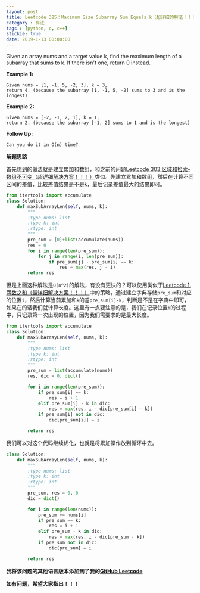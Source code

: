 ```yaml
---
layout: post
title: Leetcode 325：Maximum Size Subarray Sum Equals k（超详细的解法！！！）
category : 算法
tags : [python, c, c++]
stickie: true
date: 2019-1-13 00:00:00
---
```


Given an array nums and a target value k, find the maximum length of a subarray that sums to k. If there isn't one, return 0 instead.

**Example 1:**

```
Given nums = [1, -1, 5, -2, 3], k = 3,
return 4. (because the subarray [1, -1, 5, -2] sums to 3 and is the longest)
```

**Example 2:**

```
Given nums = [-2, -1, 2, 1], k = 1,
return 2. (because the subarray [-1, 2] sums to 1 and is the longest)
```

**Follow Up:**

```
Can you do it in O(n) time?
```

**解题思路**

首先想到的做法就是建立累加和数组，和之前的问题[Leetcode 303:区域和检索-数组不可变（超详细解决方案！！！）](https://blog.csdn.net/qq_17550379/article/details/86418490)类似。先建立累加和数组，然后在计算不同区间的差值，比较差值结果是不是`k`，最后记录差值最大的结果即可。

```python
from itertools import accumulate
class Solution:
    def maxSubArrayLen(self, nums, k):
        """
        :type nums: list
        :type k: int
        :rtype: int
        """
        pre_sum = [0]+list(accumulate(nums))
        res = 0
        for i in range(len(pre_sum)):
            for j in range(i, len(pre_sum)):
                if pre_sum[j] - pre_sum[i] == k:
                    res = max(res, j - i)
        return res
```

但是上面这种解法是`O(n^2)`的解法，有没有更快的？可以使用类似于[Leetcode 1:两数之和（最详细解决方案！！！）](https://blog.csdn.net/qq_17550379/article/details/80435039)中的策略，通过建立字典存储`pre_sum`和对应的位置`i`，然后计算当前累加和`k`的差`pre_sum[i]-k`，判断是不是在字典中即可，如果在的话我们就计算长度。这里有一点要注意的是，我们在记录位置`i`的过程中，只记录第一次出现的位置，因为我们需要求的是最大长度。

```python
from itertools import accumulate
class Solution:
    def maxSubArrayLen(self, nums, k):
        """
        :type nums: list
        :type k: int
        :rtype: int
        """
        pre_sum = list(accumulate(nums))
        res, dic = 0, dict()

        for i in range(len(pre_sum)):
            if pre_sum[i] == k:
                res = i + 1
            elif pre_sum[i] - k in dic:
                res = max(res, i - dic[pre_sum[i] - k])
            if pre_sum[i] not in dic:
                dic[pre_sum[i]] = i

        return res
```

我们可以对这个代码继续优化，也就是将累加操作放到循环中去。

```python
class Solution:
    def maxSubArrayLen(self, nums, k):
        """
        :type nums: list
        :type k: int
        :rtype: int
        """
        pre_sum, res = 0, 0
        dic = dict()

        for i in range(len(nums)):
            pre_sum += nums[i]
            if pre_sum == k:
                res = i + 1
            elif pre_sum - k in dic:
                res = max(res, i - dic[pre_sum - k])
            if pre_sum not in dic:
                dic[pre_sum] = i

        return res
```

**我将该问题的其他语言版本添加到了我的[GitHub Leetcode](https://github.com/luliyucoordinate/Leetcode)**

**如有问题，希望大家指出！！！**